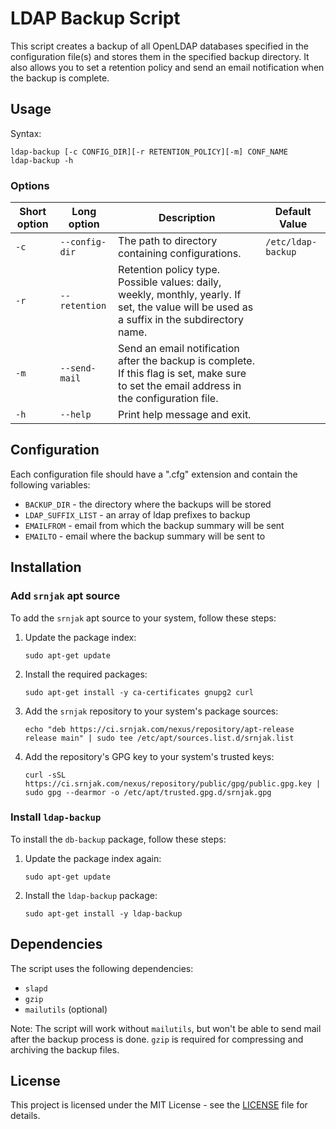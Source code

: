 # LDAP Backup Script

This script creates a backup of all OpenLDAP databases specified in the configuration file(s) and stores them in the specified backup directory. 
It also allows you to set a retention policy and send an email notification when the backup is complete.

## Usage

Syntax:

    ldap-backup [-c CONFIG_DIR][-r RETENTION_POLICY][-m] CONF_NAME
    ldap-backup -h

### Options

| Short option | Long option    | Description                                                                                                                                  | Default Value      |
|--------------|----------------|----------------------------------------------------------------------------------------------------------------------------------------------|--------------------|
| `-c`         | `--config-dir` | The path to directory containing configurations.                                                                                             | `/etc/ldap-backup` |
| `-r`         | `--retention`  | Retention policy type. Possible values: daily, weekly, monthly, yearly. If set, the value will be used as a suffix in the subdirectory name. |                    |
| `-m`         | `--send-mail`  | Send an email notification after the backup is complete. If this flag is set, make sure to set the email address in the configuration file.  |                    |
| `-h`         | `--help`       | Print help message and exit.                                                                                                                 |                    |

## Configuration
Each configuration file should have a ".cfg" extension and contain the following variables:

- `BACKUP_DIR` - the directory where the backups will be stored
- `LDAP_SUFFIX_LIST` - an array of ldap prefixes to backup
- `EMAILFROM` - email from which the backup summary will be sent
- `EMAILTO` - email where the backup summary will be sent to

## Installation

### Add `srnjak` apt source

To add the `srnjak` apt source to your system, follow these steps:

1. Update the package index:
    ```
    sudo apt-get update
    ```

2. Install the required packages:
    ```
    sudo apt-get install -y ca-certificates gnupg2 curl
    ```

3. Add the `srnjak` repository to your system's package sources:
    ```
    echo "deb https://ci.srnjak.com/nexus/repository/apt-release release main" | sudo tee /etc/apt/sources.list.d/srnjak.list
    ```

4. Add the repository's GPG key to your system's trusted keys:
    ```
    curl -sSL https://ci.srnjak.com/nexus/repository/public/gpg/public.gpg.key | sudo gpg --dearmor -o /etc/apt/trusted.gpg.d/srnjak.gpg
    ```

### Install `ldap-backup`

To install the `db-backup` package, follow these steps:

1. Update the package index again:
    ```
    sudo apt-get update
    ```

2. Install the `ldap-backup` package:
    ```
    sudo apt-get install -y ldap-backup
    ```
## Dependencies
The script uses the following dependencies:

- `slapd`
- `gzip`
- `mailutils` (optional)

Note: The script will work without `mailutils`, but won't be able to send mail after the backup process is done.
`gzip` is required for compressing and archiving the backup files.

## License

This project is licensed under the MIT License - see the [LICENSE](LICENSE) file for details.
